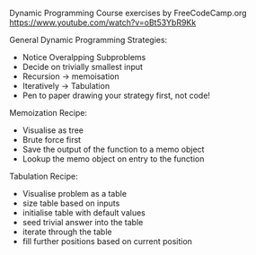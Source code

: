 Dynamic Programming Course exercises by FreeCodeCamp.org
https://www.youtube.com/watch?v=oBt53YbR9Kk

General Dynamic Programming Strategies:
- Notice Overalpping Subproblems
- Decide on trivially smallest input
- Recursion -> memoisation
- Iteratively -> Tabulation
- Pen to paper drawing your strategy first, not code!


Memoization Recipe:
- Visualise as tree
- Brute force first
- Save the output of the function to a memo object
- Lookup the memo object on entry to the function

Tabulation Recipe:
- Visualise problem as a table
- size table based on inputs
- initialise table with default values
- seed trivial answer into the table
- iterate through the table
- fill further positions based on current position
